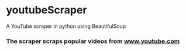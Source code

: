 # youtubeScraper
A YouTube scraper in python using BeautifulSoup

### The scraper scraps popular videos from www.youtube.com
